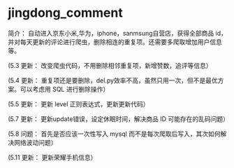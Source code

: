 # jingdong_comment

简介： 自动进入京东小米,华为，iphone，sanmsung自营店，获得全部商品 id，并对每天更新的评论进行爬虫，删除相连的重复项。还需要多爬取增加用户信息等。

(5.3 更新： 改变爬虫代码，不用删除相邻重复项，新增赞数，追评等信息）

(5.4 更新： 重复项还是要删除，del.py效率不高，虽然只用一次，但不是最优方案。可以考虑用 SQL 进行删除操作）

(5.5 更新： 更新 level 正则表达式，更新更新代码）

(5.7 更新： 更新update错误，设定休眠时间，解决商品 ID 可能存在的乱码问题）

(5.8 问题： 首先是否应该一次性写入 mysql 而不是每次爬取后写入，其次如何解决网络波动问题）

(5.11 更新： 更新荣耀手机信息）

